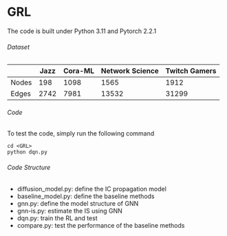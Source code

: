 # GRL

The code is built under Python 3.11 and Pytorch 2.2.1

###### *Dataset*

|       | Jazz | Cora-ML | Network Science | Twitch Gamers |
| ----- | ---- | ------- | --------------- | ------------- |
| Nodes | 198  | 1098    | 1565            | 1912          |
| Edges | 2742 | 7981    | 13532           | 31299         |

###### *Code*

To test the code, simply run the following command  
```
cd <GRL>
python dqn.py
```

###### *Code Structure*

- diffusion_model.py: define the IC propagation model
- baseline_model.py: define the baseline methods
- gnn.py: define the model structure of GNN
- gnn-is.py: estimate the IS using GNN
- dqn.py: train the RL and test
- compare.py: test the performance of the baseline methods
